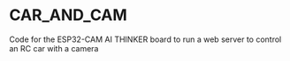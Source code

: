 # CAR_AND_CAM
Code for the ESP32-CAM AI THINKER board to run a web server to control an RC car with a camera
